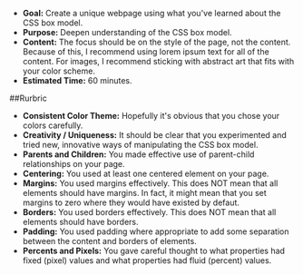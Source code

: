 * **Goal:** Create a unique webpage using what you've learned about the CSS box model.
* **Purpose:** Deepen understanding of the CSS box model.
* **Content:** The focus should be on the style of the page, not the content. Because of this, I recommend using lorem ipsum text for all of the content. For images, I recommend sticking with abstract art that fits with your color scheme.
* **Estimated Time:** 60 minutes.

##Rurbric

* **Consistent Color Theme:** Hopefully it's obvious that you chose your colors carefully.
* **Creativity / Uniqueness:** It should be clear that you experimented and tried new, innovative ways of manipulating the CSS box model.
* **Parents and Children:** You made effective use of parent-child relationships on your page.
* **Centering:** You used at least one centered element on your page.
* **Margins:** You used margins effectively. This does NOT mean that all elements should have margins. In fact, it might mean that you set margins to zero where they would have existed by defaut.
* **Borders:** You used borders effectively. This does NOT mean that all elements should have borders.
* **Padding:** You used padding where appropriate to add some separation between the content and borders of elements.
* **Percents and Pixels:** You gave careful thought to what properties had fixed (pixel) values and what properties had fluid (percent) values.

